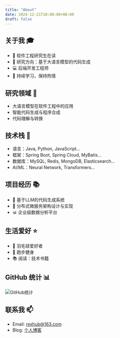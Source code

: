 ```yaml
---
title: "About"
date: 2024-12-21T10:00:00+08:00
draft: false
---
```


## 关于我 🎓

- 🎯 软件工程研究生在读
- 🔬 研究方向：基于大语言模型的代码生成
- 💻 后端开发工程师
- 🌱 持续学习，保持热情

## 研究领域 🚀

- 大语言模型在软件工程中的应用
- 智能代码生成与程序合成
- 代码理解与转换

## 技术栈 💪

- 语言：Java, Python, JavaScript...
- 框架：Spring Boot, Spring Cloud, MyBatis...
- 数据库：MySQL, Redis, MongoDB, Elasticsearch...
- AI/ML：Neural Network, Transformers...

## 项目经历 📚

- 🤖 基于LLM的代码生成系统
- 🌟 分布式微服务架构设计与实现
- 📊 企业级数据分析平台

## 生活爱好 ⭐

- 🏸 羽毛球爱好者
- 🏃 跑步健身
- 📚 阅读：技术书籍

## GitHub 统计 📊

![GitHub统计](https://github-readme-stats.vercel.app/api?username=rextechie&show_icons=true&theme=radical)

## 联系我 📫

- Email: <rexhub@163.com>
- Blog: [个人博客](https://rextechie.github.io/)
<!---
Rex0520/Rex0520 is a ✨ special ✨ repository because its `README.md` (this file) appears on your GitHub profile.
You can click the Preview link to take a look at your changes.
--->
